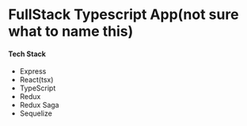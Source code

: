 # FullStack Typescript App(not sure what to name this)

#### Tech Stack

- Express
- React(tsx)
- TypeScript
- Redux
- Redux Saga
- Sequelize
